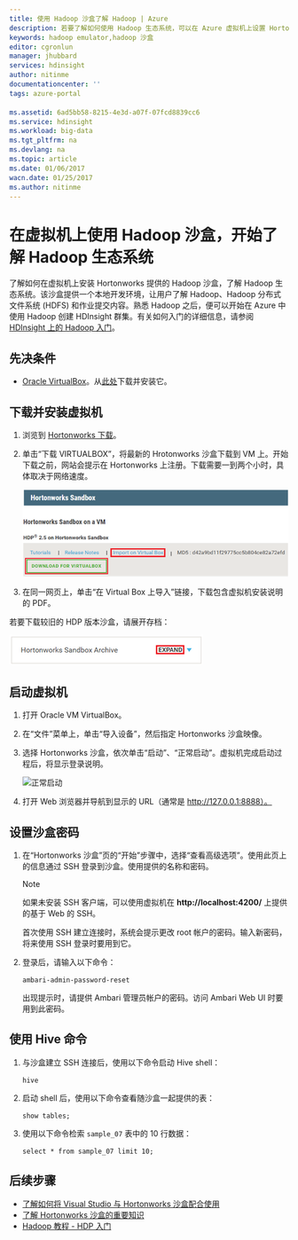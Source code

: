 ```yaml
---
title: 使用 Hadoop 沙盒了解 Hadoop | Azure
description: 若要了解如何使用 Hadoop 生态系统，可以在 Azure 虚拟机上设置 Hortonworks 提供的 Hadoop 沙盒。
keywords: hadoop emulator,hadoop 沙盒
editor: cgronlun
manager: jhubbard
services: hdinsight
author: nitinme
documentationcenter: ''
tags: azure-portal

ms.assetid: 6ad5bb58-8215-4e3d-a07f-07fcd8839cc6
ms.service: hdinsight
ms.workload: big-data
ms.tgt_pltfrm: na
ms.devlang: na
ms.topic: article
ms.date: 01/06/2017
wacn.date: 01/25/2017
ms.author: nitinme
---
```


# 在虚拟机上使用 Hadoop 沙盒，开始了解 Hadoop 生态系统

了解如何在虚拟机上安装 Hortonworks 提供的 Hadoop 沙盒，了解 Hadoop 生态系统。该沙盒提供一个本地开发环境，让用户了解 Hadoop、Hadoop 分布式文件系统 (HDFS) 和作业提交内容。熟悉 Hadoop 之后，便可以开始在 Azure 中使用 Hadoop 创建 HDInsight 群集。有关如何入门的详细信息，请参阅 [HDInsight 上的 Hadoop 入门](./hdinsight-hadoop-linux-tutorial-get-started.md)。

## 先决条件
* [Oracle VirtualBox](https://www.virtualbox.org/)。从[此处](https://www.virtualbox.org/wiki/Downloads)下载并安装它。

## 下载并安装虚拟机
1. 浏览到 [Hortonworks 下载](http://hortonworks.com/downloads/#sandbox)。
2. 单击“下载 VIRTUALBOX”，将最新的 Hrotonworks 沙盒下载到 VM 上。开始下载之前，网站会提示在 Hortonworks 上注册。下载需要一到两个小时，具体取决于网络速度。

    ![用于下载 Hortonworks Sandbox for VirtualBox 的链接图像](./media/hdinsight-hadoop-emulator-get-started/download-sandbox.png)  

3. 在同一网页上，单击“在 Virtual Box 上导入”链接，下载包含虚拟机安装说明的 PDF。

若要下载较旧的 HDP 版本沙盒，请展开存档：

![Hortonworks 沙盒存档](./media/hdinsight-hadoop-emulator-get-started/hortonworks-sandbox-archive.png)  

## 启动虚拟机

1. 打开 Oracle VM VirtualBox。
2. 在“文件”菜单上，单击“导入设备”，然后指定 Hortonworks 沙盒映像。
1. 选择 Hortonworks 沙盒，依次单击“启动”、“正常启动”。虚拟机完成启动过程后，将显示登录说明。

    ![正常启动](./media/hdinsight-hadoop-emulator-get-started/normal-start.png)  

2. 打开 Web 浏览器并导航到显示的 URL（通常是 http://127.0.0.1:8888）。

## <a name="set-passwords"></a> 设置沙盒密码

1. 在“Hortonworks 沙盒”页的“开始”步骤中，选择“查看高级选项”。使用此页上的信息通过 SSH 登录到沙盒。使用提供的名称和密码。

    > [!NOTE]
    如果未安装 SSH 客户端，可以使用虚拟机在 **http://localhost:4200/** 上提供的基于 Web 的 SSH。
    > 

    首次使用 SSH 建立连接时，系统会提示更改 root 帐户的密码。输入新密码，将来使用 SSH 登录时要用到它。
2. 登录后，请输入以下命令：

    ```
    ambari-admin-password-reset
    ```

    出现提示时，请提供 Ambari 管理员帐户的密码。访问 Ambari Web UI 时要用到此密码。

## 使用 Hive 命令

1. 与沙盒建立 SSH 连接后，使用以下命令启动 Hive shell：

    ```
    hive
    ```
2. 启动 shell 后，使用以下命令查看随沙盒一起提供的表：

    ```
    show tables;
    ```
3. 使用以下命令检索 `sample_07` 表中的 10 行数据：

    ```
    select * from sample_07 limit 10;
    ```

## 后续步骤
* [了解如何将 Visual Studio 与 Hortonworks 沙盒配合使用](./hdinsight-hadoop-emulator-visual-studio.md)
* [了解 Hortonworks 沙盒的重要知识](http://hortonworks.com/hadoop-tutorial/learning-the-ropes-of-the-hortonworks-sandbox/)
* [Hadoop 教程 - HDP 入门](http://hortonworks.com/hadoop-tutorial/hello-world-an-introduction-to-hadoop-hcatalog-hive-and-pig/)

<!---HONumber=Mooncake_0120_2017-->